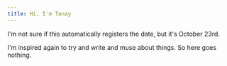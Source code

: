 ```yaml
---
title: Hi, I'm Tanay
---
```



I'm not sure if this automatically registers the date, but it's October 23rd.

I'm inspired again to try and write and muse about things. So here goes nothing.

